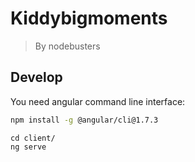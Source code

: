 # Kiddybigmoments

> By nodebusters

## Develop

You need angular command line interface:

```sh
npm install -g @angular/cli@1.7.3
```

```
cd client/
ng serve
```
